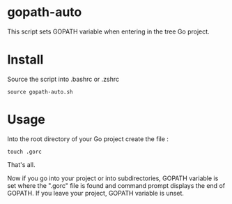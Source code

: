 # gopath-auto
This script sets GOPATH variable when entering in the tree Go project.

# Install
Source the script into .bashrc or .zshrc 
```script
source gopath-auto.sh
```

# Usage
Into the root directory of your Go project create the file :
```script
touch .gorc
```
That's all.

Now if you go into your project or into subdirectories, GOPATH variable is set where the ".gorc" file is found and command prompt displays the end of GOPATH.
If you leave your project, GOPATH variable is unset.







 
